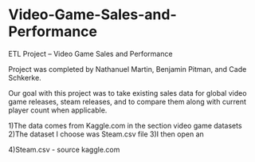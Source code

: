 # Video-Game-Sales-and-Performance
ETL Project – Video Game Sales and Performance

Project was completed by Nathanuel Martin, Benjamin Pitman, and Cade Schkerke.

Our goal with this project was to take existing sales data for global video game releases, steam releases, and to compare them along with current player count when applicable.

1)The data comes from Kaggle.com in the section video game datasets
2)The dataset I choose was Steam.csv file
3)I then open an

4)Steam.csv - source kaggle.com


